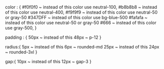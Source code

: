 color : {
    #f0f0f0 ~ instead of this color use neutral-100,
    #b8b8b8 ~ instead of this color use neutral-400,
    #f9f9f9 ~ instead of this color use neutral-50 or gray-50
    #347DFF ~ instead of this color use bg-blue-500
    #fafafa ~ instead of this color use neutral-50 or gray-50
    #666 ~ instead of this color use gray-500,
}

padding : {
    50px ~ instead of this 48px ~ p-12
}

radius:{
    5px ~ instead of this 6px ~ rounded-md
    25px ~ instead of this 24px ~ rounded-3xl
}

gap:{
    10px ~ instead of this 12px ~ gap-3
}